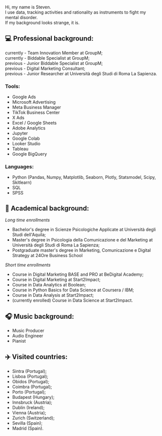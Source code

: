 Hi, my name is Steven. <br>
I use data, tracking activities and rationality as instruments to fight my mental disorder. <br>
If my background looks strange, it is. <br>

## 💻 Professional background:

currently - Team Innovation Member at GroupM; <br>
currently - Biddable Specialist at GroupM; <br>
previous - Junior Biddable Specialist at GroupM; <br>
previous - Digital Marketing Consultant; <br>
previous - Junior Researcher at Università degli Studi di Roma La Sapienza. <br>

### Tools:

- Google Ads
- Microsoft Advertising
- Meta Business Manager
- TikTok Business Center
- X Ads
- Excel / Google Sheets
- Adobe Analytics
- Jupyter
- Google Colab
- Looker Studio
- Tableau
- Google BigQuery

### Languages:

- Python (Pandas, Numpy, Matplotlib, Seaborn, Plotly, Statsmodel, Scipy, Skitlearn)
- SQL
- SPSS

## 🏫 Academical background:

_Long time enrollments_

- Bachelor's degree in Scienze Psicologiche Applicate at Università degli Studi dell'Aquila; <br>
- Master's degree in Psicologia della Comunicazione e del Marketing at Università degli Studi di Roma La Sapienza; <br>
- Postgraduate master's degree in Marketing, Comunicazione e Digital Strategy at 24Ore Business School <br>

_Short time enrollments_

- Course in Digital Marketing BASE and PRO at BeDigital Academy; <br>
- Course in Digital Marketing at Start2Impact; <br>
- Course in Data Analytics at Boolean; <br>
- Course in Python Basics for Data Science at Coursera / IBM; <br>
- Course in Data Analysis at Start2Impact; <br>
- (currently enrolled) Course in Data Science at Start2Impact. <br>

## 🎧 Music background:

- Music Producer
- Audio Engineer
- Pianist

## ✈️ Visited countries:

- Sintra (Portugal); <br> 
- Lisboa (Portugal); <br>
- Obidos (Portugal); <br>
- Coimbra (Portugal); <br>
- Porto (Portugal); <br>
- Budapest (Hungary); <br>
- Innsbruck (Austria); <br>
- Dublin (Ireland); <br>
- Vienna (Austria); <br>
- Zurich (Switzerland); <br>
- Sevilla (Spain); <br>
- Madrid (Spain). <br>
